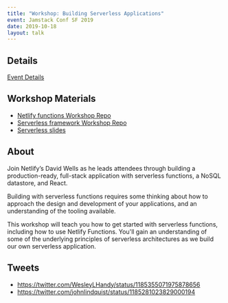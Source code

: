 ```yaml
---
title: "Workshop: Building Serverless Applications"
event: Jamstack Conf SF 2019
date: 2019-10-18
layout: talk
---
```


## Details

[Event Details](https://jamstackconf.com/sf/workshop-david-wells/)

## Workshop Materials

- [Netlify functions Workshop Repo](https://github.com/DavidWells/netlify-functions-workshop)
- [Serverless framework Workshop Repo](https://github.com/DavidWells/serverless-workshop)
- [Serverless slides](https://docs.google.com/presentation/d/19ujIOBsoOxhdZRUaLx9q_WeufTNtUXuoWgnY7S8iz7Q/edit?usp=sharing)


## About

Join Netlify’s David Wells as he leads attendees through building a production-ready, full-stack application with serverless functions, a NoSQL datastore, and React.

Building with serverless functions requires some thinking about how to approach the design and development of your applications, and an understanding of the tooling available.

This workshop will teach you how to get started with serverless functions, including how to use Netlify Functions. You'll gain an understanding of some of the underlying principles of serverless architectures as we build our own serverless application.

## Tweets

- https://twitter.com/WesleyLHandy/status/1185355071975878656
- https://twitter.com/johnlindquist/status/1185281023829000194
